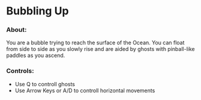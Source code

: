 # Bubbling Up

### About:

You are a bubble trying to reach the surface of the Ocean. You can float from side to side as you slowly rise and are aided by ghosts with pinball-like paddles as you ascend.

### Controls:

- Use Q to controll ghosts
- Use Arrow Keys or A/D to controll horizontal movements
